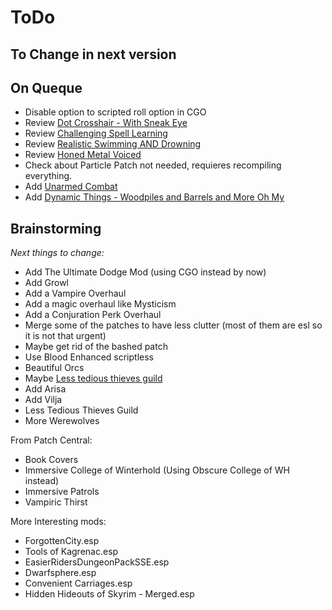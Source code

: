 # ToDo

## To Change in next version

## On Queque

- Disable option to scripted roll option in CGO
- Review [Dot Crosshair - With Sneak Eye](https://www.nexusmods.com/skyrimspecialedition/mods/28119)
- Review [Challenging Spell Learning](https://www.nexusmods.com/skyrimspecialedition/mods/20521)
- Review [Realistic Swimming AND Drowning](https://www.nexusmods.com/skyrimspecialedition/mods/26735)
- Review [Honed Metal Voiced](https://www.nexusmods.com/skyrimspecialedition/mods/34393)
- Check about Particle Patch not needed, requieres recompiling everything.
- Add [Unarmed Combat](https://www.nexusmods.com/skyrim/mods/75779)
- Add [Dynamic Things - Woodpiles and Barrels and More Oh My](https://www.nexusmods.com/skyrimspecialedition/mods/19520)

## Brainstorming

*Next things to change:*

- Add The Ultimate Dodge Mod (using CGO instead by now)
- Add Growl
- Add a Vampire Overhaul
- Add a magic overhaul like Mysticism
- Add a Conjuration Perk Overhaul
- Merge some of the patches to have less clutter (most of them are esl so it is not that urgent)
- Maybe get rid of the bashed patch
- Use Blood Enhanced scriptless
- Beautiful Orcs
- Maybe [Less tedious thieves guild](https://www.nexusmods.com/skyrimspecialedition/mods/6581)
- Add Arisa
- Add Vilja
- Less Tedious Thieves Guild
- More Werewolves

From Patch Central:

- Book Covers
- Immersive College of Winterhold (Using Obscure College of WH  instead)
- Immersive Patrols
- Vampiric Thirst

More Interesting mods:

- ForgottenCity.esp
- Tools of Kagrenac.esp
- EasierRidersDungeonPackSSE.esp
- Dwarfsphere.esp
- Convenient Carriages.esp
- Hidden Hideouts of Skyrim - Merged.esp

